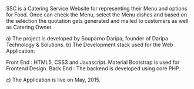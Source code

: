 SSC is a Catering Service Website for representing their Menu and options for Food. Once can check the Menu, select the Menu dishes and based on the selection the quotation gets generated and mailed to customers as well as Catering Owner.

a) The project is developed by Souparno Daripa, founder of Daripa Technology & Solutions.
b) The Development stack used for the Web Application:

Front End : HTML5, CSS3 and Javascript. Material Bootstrap is used for Frontend Design.
Back End : The backend is developed using core PHP.

c) The Application is live on May, 2015.
